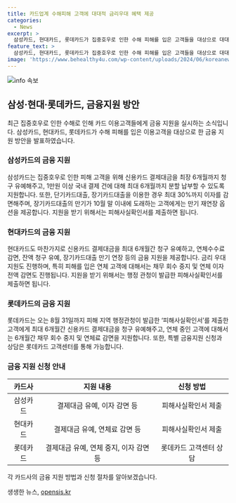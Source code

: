 ```yaml
---
title: 카드업계 수해피해 고객에 대대적 금리우대 혜택 제공
categories:
  - News
excerpt: >
  삼성카드, 현대카드, 롯데카드가 집중호우로 인한 수해 피해를 입은 고객들을 대상으로 대대적인 금융 지원을 시행한다. 삼성카드는 신용카드 결제대금을 최장 6개월까지 청구 유예하고, 이자도 전액 감면한다. 현대카드와 롯데카드도 청구 유예와 금리 우대, 연체수수료 감면 등의 금융 서비스를 제공한다. 이를 통해 피해 고객이 경제적인 어려움에서 벗어날 수 있도록 돕고자 한다. (150자)
feature_text: >
  삼성카드, 현대카드, 롯데카드가 집중호우로 인한 수해 피해를 입은 고객들을 대상으로 대대적인 금융 지원을 시행한다. 삼성카드는 신용카드 결제대금을 최장 6개월까지 청구 유예하고, 이자도 전액 감면한다. 현대카드와 롯데카드도 청구 유예와 금리 우대, 연체수수료 감면 등의 금융 서비스를 제공한다. 이를 통해 피해 고객이 경제적인 어려움에서 벗어날 수 있도록 돕고자 한다. (150자)
image: 'https://www.behealthy4u.com/wp-content/uploads/2024/06/koreanews.jpg'
---
```


<p><img src="https://www.behealthy4u.com/wp-content/uploads/2024/06/koreanews.jpg" alt="info 속보" /></p>

<h2 data-ke-size="size26">삼성·현대·롯데카드, 금융지원 방안</h2>

<p data-ke-size="size16">최근 집중호우로 인한 수해로 인해 카드 이용고객들에게 금융 지원을 실시하는 소식입니다. 삼성카드, 현대카드, 롯데카드가 수해 피해를 입은 이용고객을 대상으로 한 금융 지원 방안을 발표하였습니다.</p>

<h3>삼성카드의 금융 지원</h3>

<p data-ke-size="size16">삼성카드는 집중호우로 인한 피해 고객을 위해 신용카드 결제대금을 최장 6개월까지 청구 유예해주고, 1만원 이상 국내 결제 건에 대해 최대 6개월까지 분할 납부할 수 있도록 지원합니다. 또한, 단기카드대출, 장기카드대출을 이용한 경우 최대 30%까지 이자를 감면해주며, 장기카드대출의 만기가 10월 말 이내에 도래하는 고객에게는 만기 재연장 옵션을 제공합니다. 지원을 받기 위해서는 피해사실확인서를 제출하면 됩니다.</p>

<h3>현대카드의 금융 지원</h3>

<p data-ke-size="size16">현대카드도 마찬가지로 신용카드 결제대금을 최대 6개월간 청구 유예하고, 연체수수료 감면, 잔액 청구 유예, 장기카드대출 만기 연장 등의 금융 지원을 제공합니다. 금리 우대 지원도 진행하며, 특히 피해를 입은 연체 고객에 대해서는 채무 회수 중지 및 연체 이자 전액 감면도 진행됩니다. 지원을 받기 위해서는 행정 관청이 발급한 피해사실확인서를 제출하면 됩니다.</p>

<h3>롯데카드의 금융 지원</h3>

<p data-ke-size="size16">롯데카드는 오는 8월 31일까지 피해 지역 행정관청이 발급한 ‘피해사실확인서’를 제출한 고객에게 최대 6개월간 신용카드 결제대금을 청구 유예해주고, 연체 중인 고객에 대해서는 6개월간 채무 회수 중지 및 연체료 감면을 지원합니다. 또한, 특별 금융지원 신청과 상담은 롯데카드 고객센터를 통해 가능합니다.</p>

<h3>금융 지원 신청 안내</h3>

<table>
<thead>
<tr>
<th style="text-align: center;">카드사</th>
<th style="text-align: center;">지원 내용</th>
<th style="text-align: center;">신청 방법</th>
</tr>
</thead>
<tbody>
<tr>
<td style="text-align: center;">삼성카드</td>
<td style="text-align: center;">결제대금 유예, 이자 감면 등</td>
<td style="text-align: center;">피해사실확인서 제출</td>
</tr>
<tr>
<td style="text-align: center;">현대카드</td>
<td style="text-align: center;">결제대금 유예, 연체료 감면 등</td>
<td style="text-align: center;">피해사실확인서 제출</td>
</tr>
<tr>
<td style="text-align: center;">롯데카드</td>
<td style="text-align: center;">결제대금 유예, 연체 중지, 이자 감면 등</td>
<td style="text-align: center;">롯데카드 고객센터 상담</td>
</tr>
</tbody>
</table>

<p data-ke-size="size16">각 카드사의 금융 지원 방법과 신청 절차를 알아보겠습니다.</p>
생생한 뉴스, <a href="https://opensis.kr" rel="dofollow">opensis.kr</a>


